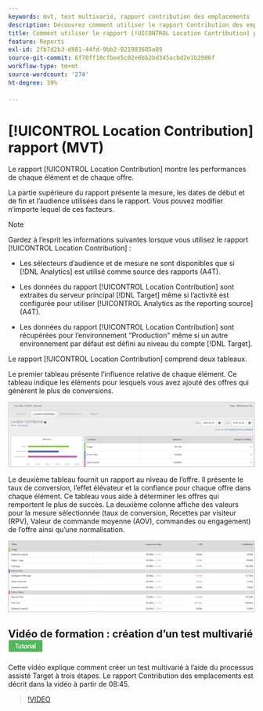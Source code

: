 ```yaml
---
keywords: mvt, test multivarié, rapport contribution des emplacements
description: Découvrez comment utiliser le rapport Contribution des emplacements pour les activités d’Adobe [!DNL Target] [!UICONTROL Experience Targeting] qui affichent les performances de chaque élément et de chaque offre.
title: Comment utiliser le rapport [!UICONTROL Location Contribution] pour les activités [!UICONTROL Multivariate Test] ?
feature: Reports
exl-id: 2fb7d2b3-d981-44fd-9bb2-021903605a09
source-git-commit: 6f70ff18cfbee5c02e6bb2bd345acbd2e1b2006f
workflow-type: tm+mt
source-wordcount: '274'
ht-degree: 39%

---
```


# [!UICONTROL Location Contribution] rapport (MVT)

Le rapport [!UICONTROL Location Contribution] montre les performances de chaque élément et de chaque offre.

La partie supérieure du rapport présente la mesure, les dates de début et de fin et l’audience utilisées dans le rapport. Vous pouvez modifier n’importe lequel de ces facteurs.

>[!NOTE]
>
>Gardez à l’esprit les informations suivantes lorsque vous utilisez le rapport [!UICONTROL Location Contribution] :
>
>* Les sélecteurs d’audience et de mesure ne sont disponibles que si [!DNL Analytics] est utilisé comme source des rapports (A4T).
>
>* Les données du rapport [!UICONTROL Location Contribution] sont extraites du serveur principal [!DNL Target] même si l’activité est configurée pour utiliser [!UICONTROL Analytics as the reporting source] (A4T).
>
>* Les données du rapport [!UICONTROL Location Contribution] sont récupérées pour l’environnement &quot;Production&quot; même si un autre environnement par défaut est défini au niveau du compte [!DNL Target].

Le rapport [!UICONTROL Location Contribution] comprend deux tableaux.

Le premier tableau présente l’influence relative de chaque élément. Ce tableau indique les éléments pour lesquels vous avez ajouté des offres qui génèrent le plus de conversions.

![Rapport Contribution des emplacements dans Adobe Target](/help/main/c-reports/assets/locationcontributiontop.png)

Le deuxième tableau fournit un rapport au niveau de l’offre. Il présente le taux de conversion, l’effet élévateur et la confiance pour chaque offre dans chaque élément. Ce tableau vous aide à déterminer les offres qui remportent le plus de succès. La deuxième colonne affiche des valeurs pour la mesure sélectionnée (taux de conversion, Recettes par visiteur (RPV), Valeur de commande moyenne (AOV), commandes ou engagement) de l’offre ainsi qu’une normalisation.

![Rapport Contribution des emplacements dans Adobe Target](/help/main/c-reports/assets/locationcontributionbottom.png)

## Vidéo de formation : création d’un test multivarié ![Badge de tutoriel](/help/main/assets/tutorial.png)

Cette vidéo explique comment créer un test multivarié à l’aide du processus assisté Target à trois étapes. Le rapport Contribution des emplacements est décrit dans la vidéo à partir de 08:45.

>[!VIDEO](https://video.tv.adobe.com/v/17395)
